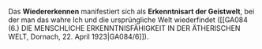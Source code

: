 
Das **Wiedererkennen** manifestiert sich als **Erkenntnisart der Geistwelt**, bei der man das wahre Ich und die ursprüngliche Welt wiederfindet ([[GA084 (6.) DIE MENSCHLICHE ERKENNTNISFÄHIGKEIT IN DER ÄTHERISCHEN WELT, Dornach, 22. April 1923|GA084/6]]).
